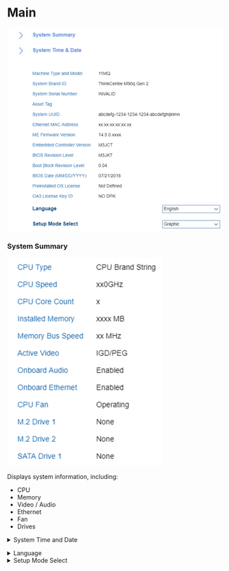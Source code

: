# Main #
![](./img/thinkcenter_main.png)

### System Summary ###

![](./img/thinkcenter_system_summary.png)

Displays system information, including:

 - CPU
 - Memory
 - Video / Audio
 - Ethernet
 - Fan
 - Drives

<details><summary>System Time and Date</summary>

![](./img/thinkcenter_system_time_and_date.png)

Shows the current system time and date. Can be changed.</details>

<!-- WMI: no -->

<details><summary>Language</summary>

Options:

1.  **English**
2.	French
3.  Russian
4.  Chinese (Mandarin)

<!-- WMI: no -->

</details>

<details><summary>Setup Mode Select</summary>

<!-- MODEL: S only-->

Options:

1.  **Text** - enables simple text interface with navigation and actions available only via keyboard. Default.
2.	Graphic - enables graphical interface with possibility to additionally use mouse for navigation and actions.

<!-- WMI: no -->

</details>
